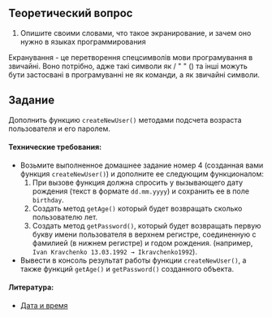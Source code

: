 ## Теоретический вопрос

1. Опишите своими словами, что такое экранирование, и зачем оно нужно в языках программирования

Екранування - це перетворення спецсимволів мови програмування в звичайні. Воно потрібно, адже такі символи як / " " () та інші можуть бути застосвані в програмуванні не як команди, а як звичайні символи.

## Задание

Дополнить функцию `createNewUser()` методами подсчета возраста пользователя и его паролем.

#### Технические требования:
- Возьмите выполненное домашнее задание номер 4 (созданная вами функция `createNewUser()`) и дополните ее следующим функционалом:
   1. При вызове функция должна спросить у вызывающего дату рождения (текст в формате `dd.mm.yyyy`) и сохранить ее в поле `birthday`.
   2. Создать метод `getAge()` который будет возвращать сколько пользователю лет.
   3. Создать метод `getPassword()`, который будет возвращать первую букву имени пользователя в верхнем регистре, соединенную с фамилией (в нижнем регистре) и годом рождения. (например, `Ivan Kravchenko 13.03.1992 → Ikravchenko1992`).
- Вывести в консоль результат работы функции `createNewUser()`, а также функций `getAge()` и `getPassword()` созданного объекта.

#### Литература:
- [Дата и время](https://learn.javascript.ru/datetime)